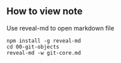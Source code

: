 ## How to view note

Use reveal-md to open markdown file

    npm install -g reveal-md
    cd 00-git-objects
    reveal-md -w git-core.md
